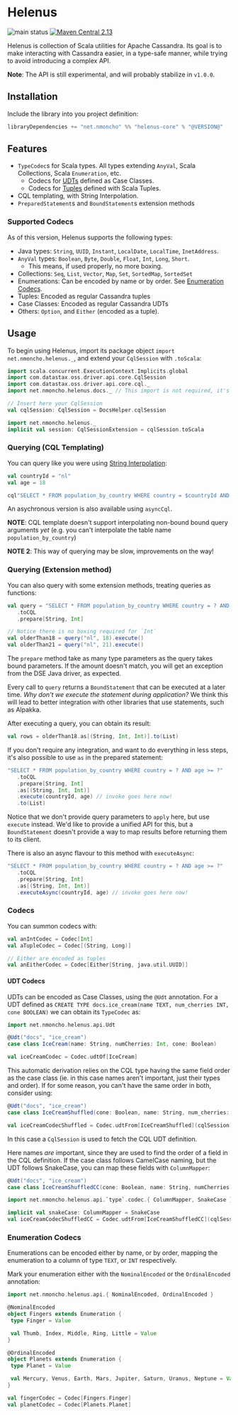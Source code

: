 # Helenus

![main status](https://github.com/nMoncho/helenus/actions/workflows/main.yaml/badge.svg)
[![Maven Central 2.13](https://maven-badges.herokuapp.com/maven-central/net.nmoncho/helenus-core_2.13/badge.svg)](https://maven-badges.herokuapp.com/maven-central/net.nmoncho/helenus-core_2.13)

Helenus is collection of Scala utilities for Apache Cassandra. Its goal is to
make interacting with Cassandra easier, in a type-safe manner, while trying to
avoid introducing a complex API.

**Note**: The API is still experimental, and will probably stabilize in `v1.0.0`.

## Installation

Include the library into you project definition:

```scala
libraryDependencies += "net.nmoncho" %% "helenus-core" % "@VERSION@"
```

## Features

 - `TypeCodec`s for Scala types. All types extending `AnyVal`, Scala Collections, Scala `Enumeration`, etc.
   - Codecs for [UDTs](https://docs.datastax.com/en/cql-oss/3.3/cql/cql_using/useCreateUDT.html) defined as Case Classes.
   - Codecs for [Tuples](https://docs.datastax.com/en/cql-oss/3.3/cql/cql_using/useCreateTableTuple.html) defined with Scala Tuples.
 - CQL templating, with String Interpolation.
 - `PreparedStatement`s and `BoundStatement`s extension methods

### Supported Codecs

As of this version, Helenus supports the following types:

- Java types: `String`, `UUID`, `Instant`, `LocalDate`, `LocalTime`, `InetAddress`.
- `AnyVal` types: `Boolean`, `Byte`, `Double`, `Float`, `Int`, `Long`, `Short`.
  - This means, if used properly, no more boxing.
- Collections: `Seq`, `List`, `Vector`, `Map`, `Set`, `SortedMap`, `SortedSet`
- Enumerations: Can be encoded by name or by order. See [Enumeration Codecs](#enumeration-codecs).
- Tuples: Encoded as regular Cassandra tuples
- Case Classes: Encoded as regular Cassandra UDTs
- Others: `Option`, and `Either` (encoded as a tuple).


## Usage

To begin using Helenus, import its package object `import net.nmoncho.helenus._`, and extend
your `CqlSession` with `.toScala`:

```scala mdoc
import scala.concurrent.ExecutionContext.Implicits.global
import com.datastax.oss.driver.api.core.CqlSession
import com.datastax.oss.driver.api.core.cql._
import net.nmoncho.helenus.docs._ // This import is not required, it's here to run MDoc

// Insert here your CqlSession
val cqlSession: CqlSession = DocsHelper.cqlSession

import net.nmoncho.helenus._
implicit val session: CqlSessionExtension = cqlSession.toScala
```

### Querying (CQL Templating)

You can query like you were using [String Interpolation](https://docs.scala-lang.org/overviews/core/string-interpolation.html):

```scala mdoc
val countryId = "nl"
val age = 18

cql"SELECT * FROM population_by_country WHERE country = $countryId AND age > $age".execute()
```

An asychronous version is also available using `asyncCql`.

**NOTE**: CQL template doesn't support interpolating non-bound bound query arguments _yet_ (e.g. you can't interpolate
the table name `population_by_country`)

**NOTE 2**: This way of querying may be slow, improvements on the way!

### Querying (Extension method)

You can also query with some extension methods, treating queries as functions:

```scala mdoc
val query = "SELECT * FROM population_by_country WHERE country = ? AND age >= ?"
   .toCQL
   .prepare[String, Int]

// Notice there is no boxing required for `Int`
val olderThan18 = query("nl", 18).execute()
val olderThan21 = query("nl", 21).execute()
```

The `prepare` method take as many type parameters as the query takes bound parameters. If the amount doesn't match, you
will get an exception from the DSE Java driver, as expected.

Every call to `query` returns a `BoundStatement` that can be executed at a later time. _Why don't we execute
the statement during application?_ We think this will lead to better integration with other libraries that use
statements, such as Alpakka.

After executing a query, you can obtain its result:

```scala mdoc
val rows = olderThan18.as[(String, Int, Int)].to(List)
```

If you don't require any integration, and want to do everything in less steps, it's also possible to use `as` in
the prepared statement:

```scala mdoc
"SELECT * FROM population_by_country WHERE country = ? AND age >= ?"
   .toCQL
   .prepare[String, Int]
   .as[(String, Int, Int)]
   .execute(countryId, age) // invoke goes here now!
   .to(List)
```

Notice that we don't provide query parameters to `apply` here, but use `execute` instead. We'd like to provide a unified
API for this, but a `BoundStatement` doesn't provide a way to map results before returning them to its client.

There is also an async flavour to this method with `executeAsync`:

```scala mdoc
"SELECT * FROM population_by_country WHERE country = ? AND age >= ?"
   .toCQL
   .prepare[String, Int]
   .as[(String, Int, Int)]
   .executeAsync(countryId, age) // invoke goes here now!
```

### Codecs

You can summon codecs with:

```scala mdoc
val anIntCodec = Codec[Int]
val aTupleCodec = Codec[(String, Long)]

// Either are encoded as tuples
val anEitherCodec = Codec[Either[String, java.util.UUID]] 
```

#### UDT Codecs

UDTs can be encoded as Case Classes, using the `@Udt` annotation. For a UDT defined as
`CREATE TYPE docs.ice_cream(name TEXT, num_cherries INT, cone BOOLEAN)` we can obtain its `TypeCodec` as:

```scala mdoc
import net.nmoncho.helenus.api.Udt

@Udt("docs", "ice_cream")
case class IceCream(name: String, numCherries: Int, cone: Boolean)

val iceCreamCodec = Codec.udtOf[IceCream]
```

This automatic derivation relies on the CQL type having the same field order as the case class (ie. in this case names
aren't  important,  just their types and order). If for some reason, you can't have the same order in both, consider using:

```scala mdoc
@Udt("docs", "ice_cream")
case class IceCreamShuffled(cone: Boolean, name: String, num_cherries: Int)

val iceCreamCodecShuffled = Codec.udtFrom[IceCreamShuffled](cqlSession)
```

In this case a `CqlSession` is used to fetch the CQL UDT definition.

Here names _are_ important, since they are used to find the order of a field in the CQL definition. If the case class
follows CamelCase naming, but the UDT follows SnakeCase, you can map these fields with `ColumnMapper`:

```scala
@Udt("docs", "ice_cream")
case class IceCreamShuffledCC(cone: Boolean, name: String, numCherries: Int)

import net.nmoncho.helenus.api.`type`.codec.{ ColumnMapper, SnakeCase }

implicit val snakeCase: ColumnMapper = SnakeCase
val iceCreamCodecShuffledCC = Codec.udtFrom[IceCreamShuffledCC](cqlSession)
```

### Enumeration Codecs

Enumerations can be encoded either by name, or by order, mapping the enumeration to a column of
type `TEXT`, or `INT` respectively.

Mark your enumeration either with the `NominalEncoded` or the `OrdinalEncoded` annotation:

```scala mdoc
import net.nmoncho.helenus.api.{ NominalEncoded, OrdinalEncoded }

@NominalEncoded
object Fingers extends Enumeration {
 type Finger = Value

 val Thumb, Index, Middle, Ring, Little = Value
}

@OrdinalEncoded
object Planets extends Enumeration {
 type Planet = Value

 val Mercury, Venus, Earth, Mars, Jupiter, Saturn, Uranus, Neptune = Value
}

val fingerCodec = Codec[Fingers.Finger]
val planetCodec = Codec[Planets.Planet]
```